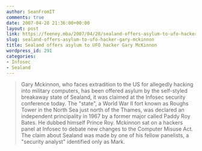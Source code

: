 ```yaml
---
author: SeanFromIT
comments: true
date: 2007-04-28 21:36:00+00:00
layout: post
link: https://feeney.mba/2007/04/28/sealand-offers-asylum-to-ufo-hacker-gary-mckinnon/
slug: sealand-offers-asylum-to-ufo-hacker-gary-mckinnon
title: Sealand offers asylum to UFO hacker Gary McKinnon
wordpress_id: 291
categories:
- Infosec
- Sealand
---
```


<blockquote>Gary Mckinnon, who faces extradition to the US for allegedly hacking into military computers, has been offered asylum by the self-styled breakaway state of Sealand, it was claimed at the Infosec security conference today. The "state", a World War II fort known as Roughs Tower in the North Sea just north of the Thames, was declared an independent principality in 1967 by a former major called Paddy Roy Bates. He dubbed himself Prince Roy. Mckinnon sat on a hackers panel at Infosec to debate new changes to the Computer Misuse Act. The claim about Sealand was made by one of his fellow panelists, a "security analyst" identified only as Mark.</blockquote>
